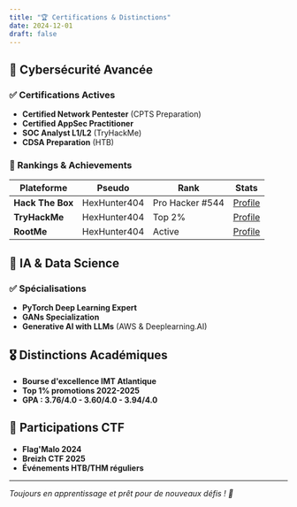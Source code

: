 ```yaml
---
title: "🏆 Certifications & Distinctions"
date: 2024-12-01
draft: false
---
```


## 🎯 Cybersécurité Avancée

### ✅ Certifications Actives
- **Certified Network Pentester** (CPTS Preparation)
- **Certified AppSec Practitioner** 
- **SOC Analyst L1/L2** (TryHackMe)
- **CDSA Preparation** (HTB)

### 🏅 Rankings & Achievements

| Plateforme | Pseudo | Rank | Stats |
|------------|--------|------|-------|
| **Hack The Box** | HexHunter404 | Pro Hacker #544 | [Profile](https://app.hackthebox.com/profile/HexHunter404) |
| **TryHackMe** | HexHunter404 | Top 2% | [Profile](https://tryhackme.com/p/HexHunter404) |
| **RootMe** | HexHunter404 | Active | [Profile](https://www.root-me.org/HexHunter404) |

## 🧠 IA & Data Science

### ✅ Spécialisations
- **PyTorch Deep Learning Expert**
- **GANs Specialization**
- **Generative AI with LLMs** (AWS & Deeplearning.AI)

## 🎖️ Distinctions Académiques

- **Bourse d'excellence IMT Atlantique**
- **Top 1% promotions 2022-2025**
- **GPA : 3.76/4.0 - 3.60/4.0 - 3.94/4.0**

## 🚩 Participations CTF

- **Flag'Malo 2024**
- **Breizh CTF 2025**
- **Événements HTB/THM réguliers**

---

*Toujours en apprentissage et prêt pour de nouveaux défis ! 🚀*
